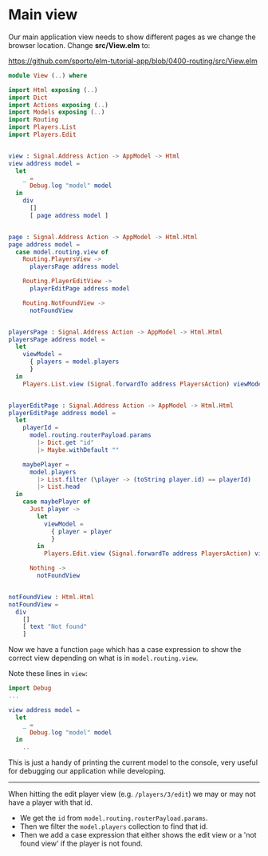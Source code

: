 # Main view


Our main application view needs to show different pages as we change the browser location. Change __src/View.elm__ to:

<https://github.com/sporto/elm-tutorial-app/blob/0400-routing/src/View.elm>

```elm
module View (..) where

import Html exposing (..)
import Dict
import Actions exposing (..)
import Models exposing (..)
import Routing
import Players.List
import Players.Edit


view : Signal.Address Action -> AppModel -> Html
view address model =
  let
    _ =
      Debug.log "model" model
  in
    div
      []
      [ page address model ]


page : Signal.Address Action -> AppModel -> Html.Html
page address model =
  case model.routing.view of
    Routing.PlayersView ->
      playersPage address model

    Routing.PlayerEditView ->
      playerEditPage address model

    Routing.NotFoundView ->
      notFoundView


playersPage : Signal.Address Action -> AppModel -> Html.Html
playersPage address model =
  let
    viewModel =
      { players = model.players
      }
  in
    Players.List.view (Signal.forwardTo address PlayersAction) viewModel


playerEditPage : Signal.Address Action -> AppModel -> Html.Html
playerEditPage address model =
  let
    playerId =
      model.routing.routerPayload.params
        |> Dict.get "id"
        |> Maybe.withDefault ""

    maybePlayer =
      model.players
        |> List.filter (\player -> (toString player.id) == playerId)
        |> List.head
  in
    case maybePlayer of
      Just player ->
        let
          viewModel =
            { player = player
            }
        in
          Players.Edit.view (Signal.forwardTo address PlayersAction) viewModel

      Nothing ->
        notFoundView


notFoundView : Html.Html
notFoundView =
  div
    []
    [ text "Not found"
    ]


```

Now we have a function `page` which has a case expression to show the correct view depending on what is in `model.routing.view`.

Note these lines in `view`:

```elm
import Debug
...

view address model =
  let
    _ =
      Debug.log "model" model
  in
    ..
```

This is just a handy of printing the current model to the console, very useful for debugging our application while developing.

---

When hitting the edit player view (e.g. `/players/3/edit`) we may or may not have a player with that id.
    
-  We get the `id` from `model.routing.routerPayload.params`.
-  Then we filter the `model.players` collection to find that id.
-  Then we add a case expression that either shows the edit view or a 'not found view' if the player is not found.

